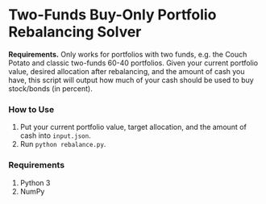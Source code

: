 # Two-Funds Buy-Only Portfolio Rebalancing Solver

**Requirements.** Only works for portfolios with two funds, e.g. the Couch Potato and classic two-funds 60-40 portfolios. Given your current portfolio value, desired allocation after rebalancing, and the amount of cash you have, this script will output how much of your cash should be used to buy stock/bonds (in percent).

### How to Use

1. Put your current portfolio value, target allocation, and the amount of cash into `input.json`.
2. Run `python rebalance.py`.

### Requirements

1. Python 3
2. NumPy
